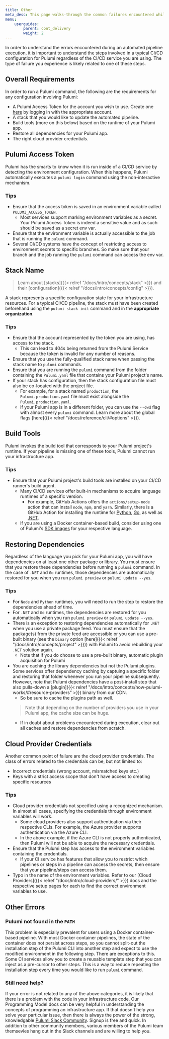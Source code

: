 ```yaml
---
title: Other
meta_desc: This page walks-through the common failures encountered while running Pulumi in CI/CD, as well as tips on how to fix them.
menu:
    userguides:
        parent: cont_delivery
        weight: 2
---
```


In order to understand the errors encountered during an automated pipeline execution, it is important to understand
the steps involved in a typical CI/CD configuration for Pulumi regardless of the CI/CD service you are using.
The type of failure you experience is likely related to one of these steps.

## Overall Requirements

In order to run a Pulumi command, the following are the requirements for any configuration involving Pulumi:

* A Pulumi Access Token for the account you wish to use.
Create one [here](https://app.pulumi.com/account/tokens) by logging in with the appropriate account.
* A stack that you would like to update the automated pipeline.
* Build tools (more on this below) based on the runtime of your Pulumi app.
* Restore all dependencies for your Pulumi app.
* The right cloud provider credentials.

## Pulumi Access Token

Pulumi has the smarts to know when it is run inside of a CI/CD service by detecting the environment configuration. When this happens,
Pulumi automatically executes a `pulumi login` command using the non-interactive mechanism.

### Tips

* Ensure that the access token is saved in an environment variable called `PULUMI_ACCESS_TOKEN`.
  * Most services support marking environment variables as a secret. Your Pulumi Access Token is indeed a sensitive value
  and as such should be saved as a secret env var.
* Ensure that the environment variable is actually accessible to the job that is running the `pulumi` command.
* Several CI/CD systems have the concept of restricting access to environment secrets to specific branches. So make sure that your branch and the job
running the `pulumi` command can access the env var.

## Stack Name

> Learn about [stacks]({{< relref "/docs/intro/concepts/stack" >}}) and their [configuration]({{< relref "/docs/intro/concepts/config" >}}).

A stack represents a specific configuration state for your infrastructure resources. For a typical CI/CD pipeline, the stack must have been created
beforehand using the `pulumi stack init` command and in the **appropriate organization**.

### Tips

* Ensure that the account represented by the token you are using, has access to the stack.
  * This can lead to 404s being returned from the Pulumi Service because the token is invalid for any number of reasons.
* Ensure that you use the fully-qualified stack name when passing the stack name to `pulumi` commands.
* Ensure that you are running the `pulumi` command from the folder containing the `Pulumi.yaml` file that contains your Pulumi project's name.
* If your stack has configuration, then the stack configuration file must also be co-located with the project file.
  * For example, for a stack named `production`, the `Pulumi.production.yaml` file must exist alongside the `Pulumi.production.yaml`.
  * If your Pulumi app is in a different folder, you can use the `--cwd` flag with almost every `pulumi` command.
  Learn more about the global flags [here]({{< relref "/docs/reference/cli/#options" >}}).

## Build Tools

Pulumi invokes the build tool that corresponds to your Pulumi project's runtime. If your pipeline is missing one of these tools,
Pulumi cannot run your infrastructure app.

### Tips

* Ensure that your Pulumi project's build tools are installed on your CI/CD runner's build agent.
  * Many CI/CD services offer built-in mechanisms to acquire language runtimes of a specific version.
    * For example, GitHub Actions offers the `actions/setup-node` action that can install `node`, `npm`, and `yarn`. Similarly, there is a GitHub Action for installing
    the runtime for [Python](https://github.com/actions/setup-python), [Go](https://github.com/actions/setup-go), as well as [.NET](https://github.com/actions/setup-dotnet).
  * If you are using a Docker container-based build, consider using one of Pulumi's [SDK images](https://github.com/pulumi/pulumi/tree/master/docker#sdk-images) for your respective language.

## Restoring Dependencies

Regardless of the language you pick for your Pulumi app, you will have dependencies on at least one other package or library. You must ensure that you
restore these dependencies before running a `pulumi` command. In the case of `.NET` and `Go` runtimes, those dependencies are automatically restored for you
when you run `pulumi preview` or `pulumi update --yes`.

### Tips

* For `Node` and `Python` runtimes, you will need to run the step to restore the dependencies ahead of time.
* For `.NET` and `Go` runtimes, the dependencies are restored for you automatically when you run `pulumi preview` or `pulumi update --yes`.
* There is an exception to restoring dependencies automatically for `.NET` when you use a private package feed. You must ensure that the
package(s) from the private feed are accessible or you can use a pre-built binary (see the `binary` option [here]({{< relref "/docs/intro/concepts/project" >}})) with Pulumi to avoid rebuilding your `.NET` solution again.
  * Note that if you do choose to use a pre-built binary, automatic plugin acquisition for Pulumi
* You are caching the library dependencies but not the Pulumi plugins. Some services offer dependency caching by captuing a specific folder and restoring
that folder whenever you run your pipeline subsequently. However, note that Pulumi dependencies have a post-install step that also pulls-down
a [plugin]({{< relref "/docs/intro/concepts/how-pulumi-works/#resource-providers" >}}) binary from our CDN.
  * So be sure to cache the plugins path as well.
  > Note that depending on the number of providers you use in your Pulumi app, the cache size can be huge.
  * If in doubt about problems encountered during execution, clear out all caches and restore dependencies from scratch.

## Cloud Provider Credentials

Another common point of failure are the cloud provider credentials. The class of errors related to the credentials can be, but not limited to:

* Incorrect credentials (wrong account, mismatched keys etc.)
* Keys with a strict access scope that don't have access to creating specific resources

### Tips

* Cloud provider credentials not specified using a recognized mechanism. In almost all cases, specifying the credentials through environment variables will work.
  * Some cloud providers also support authentication via their respective CLIs. For example, the Azure provider supports authentication via the Azure CLI.
  * In the above example, if the Azure CLI is not properly authenticated, then Pulumi will not be able to acquire the necessary credentials.
* Ensure that the Pulumi step has access to the environment variables containing the credentials.
  * If your CI service has features that allow you to restrict which pipelines or steps in a pipeline can access the secrets, then ensure that
  your pipeline/steps can access them.
* Typo in the name of the environment variables. Refer to our [Cloud Providers]({{< relref "/docs/intro/cloud-providers/" >}}) docs and the respective setup pages for each to find the correct
environment variables to use.

## Other Errors

### Pulumi not found in the `PATH`

This problem is especially prevalent for users using a Docker container-based pipeline. With most Docker container pipelines, the state of the container
does not persist across steps, so you cannot split-out the installation step of the Pulumi CLI into another step and expect to use the modified environment
in the following step. There are exceptions to this. Some CI services allow you to create a reusable template step that you can inject as a pre-cursor to other
steps. This is a way to reduce repeating the installation step every time you would like to run `pulumi` command.  

### Still need help?

If your error is not related to any of the above categories, it is likely that there is a problem with the code in your infrastructure code.
Our Programming Model docs can be very helpful in understanding the concepts of programming an infrastructure app. If that doesn't help you solve your
particular issue, then there is always the power of the strong, knowledgable [Pulumi Slack Community](https://slack.pulumi.com). Signup is free and quick. In addition to other
community members, various members of the Pulumi team themsevles hang out in the Slack channels and are willing to help you.
